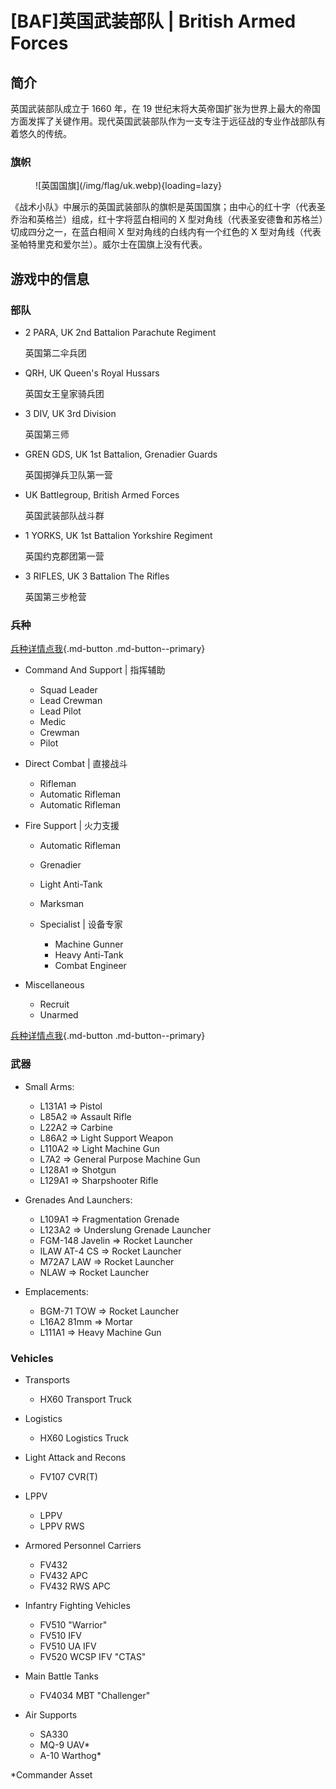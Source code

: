 # [BAF]英国武装部队 | British Armed Forces

## 简介

英国武装部队成立于 1660 年，在 19 世纪末将大英帝国扩张为世界上最大的帝国方面发挥了关键作用。现代英国武装部队作为一支专注于远征战的专业作战部队有着悠久的传统。

### 旗帜

<figure markdown>
  ![英国国旗](/img/flag/uk.webp){loading=lazy}
  <figcaption></figcaption>
</figure>

《战术小队》中展示的英国武装部队的旗帜是英国国旗；由中心的红十字（代表圣乔治和英格兰）组成，红十字将蓝白相间的 X 型对角线（代表圣安德鲁和苏格兰）切成四分之一，在蓝白相间 X 型对角线的白线内有一个红色的 X 型对角线（代表圣帕特里克和爱尔兰）。威尔士在国旗上没有代表。

## 游戏中的信息

### 部队

- 2 PARA, UK 2nd Battalion Parachute Regiment

    英国第二伞兵团

- QRH, UK Queen's Royal Hussars

    英国女王皇家骑兵团

- 3 DIV, UK 3rd Division

    英国第三师

- GREN GDS, UK 1st Battalion, Grenadier Guards

    英国掷弹兵卫队第一营 

- UK Battlegroup, British Armed Forces

    英国武装部队战斗群

- 1 YORKS, UK 1st Battalion Yorkshire Regiment

    英国约克郡团第一营

- 3 RIFLES, UK 3 Battalion The Rifles

    英国第三步枪营

### 兵种

[兵种详情点我](./kit){.md-button .md-button--primary}

- Command And Support | 指挥辅助

    - Squad Leader
    - Lead Crewman
    - Lead Pilot
    - Medic
    - Crewman
    - Pilot

- Direct Combat | 直接战斗

    - Rifleman
    - Automatic Rifleman
    - Automatic Rifleman

- Fire Support | 火力支援

    - 	Automatic Rifleman
    -  	Grenadier
    -   Light Anti-Tank
    -   Marksman
  
  - Specialist | 设备专家

    - Machine Gunner
    - Heavy Anti-Tank
    - Combat Engineer

- Miscellaneous

    - Recruit
    - Unarmed

[兵种详情点我](./kit){.md-button .md-button--primary}

### 武器


- Small Arms:

    - L131A1 ⇒ Pistol
    - L85A2 ⇒ Assault Rifle
    - L22A2 ⇒ Carbine
    - L86A2 ⇒ Light Support Weapon
    - L110A2 ⇒ Light Machine Gun
    - L7A2 ⇒ General Purpose Machine Gun
    - L128A1 ⇒ Shotgun
    - L129A1 ⇒ Sharpshooter Rifle

- Grenades And Launchers:

    - L109A1 ⇒ Fragmentation Grenade
    - L123A2 ⇒ Underslung Grenade Launcher
    - FGM-148 Javelin ⇒ Rocket Launcher
    - ILAW AT-4 CS ⇒ Rocket Launcher
    - M72A7 LAW ⇒ Rocket Launcher
    - NLAW ⇒ Rocket Launcher

- Emplacements:
    
    - BGM-71 TOW ⇒ Rocket Launcher
    - L16A2 81mm ⇒ Mortar
    - L111A1 ⇒ Heavy Machine Gun

### Vehicles

- Transports
    
    - HX60 Transport Truck

- Logistics
    
    - HX60 Logistics Truck

- Light Attack and Recons
    
    - FV107 CVR(T)

- LPPV
     
    - LPPV
    - LPPV RWS

- Armored Personnel Carriers
    
    - FV432
    - FV432 APC
    - FV432 RWS APC

- Infantry Fighting Vehicles
    
    - FV510 "Warrior"
    - FV510 IFV
    - FV510 UA IFV
    - FV520 WCSP IFV "CTAS"

- Main Battle Tanks

    - FV4034 MBT "Challenger"

- Air Supports
    - SA330
    - MQ-9 UAV*
    - A-10 Warthog*

*Commander Asset